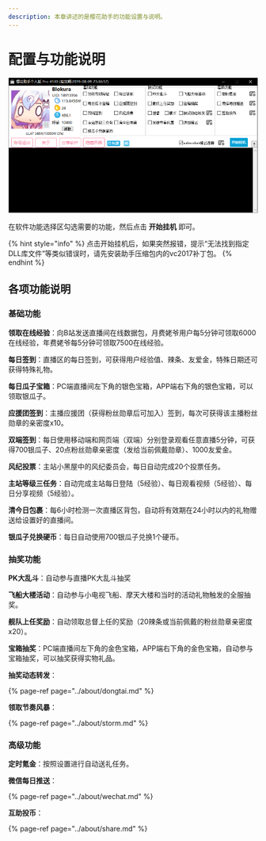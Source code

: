 ```yaml
---
description: 本章讲述的是樱花助手的功能设置与说明。
---
```


# 配置与功能说明

![&#x754C;&#x9762;&#x793A;&#x610F;&#x56FE;](../.gitbook/assets/image%20%288%29.png)

在软件功能选择区勾选需要的功能，然后点击 **开始挂机** 即可。

{% hint style="info" %}
点击开始挂机后，如果突然报错，提示“无法找到指定DLL库文件”等类似错误时，请先安装助手压缩包内的vc2017补丁包。
{% endhint %}

## 各项功能说明

### 基础功能

**领取在线经验**：向B站发送直播间在线数据包，月费姥爷用户每5分钟可领取6000在线经验，年费姥爷每5分钟可领取7500在线经验。

**每日签到**：直播区的每日签到，可获得用户经验值、辣条、友爱金，特殊日期还可获得特殊礼物。

**每日瓜子宝箱**：PC端直播间左下角的银色宝箱，APP端右下角的银色宝箱，可以领取银瓜子。

**应援团签到**：主播应援团（获得粉丝勋章后可加入）签到，每次可获得该主播粉丝勋章的亲密度x10。

**双端签到**：每日使用移动端和网页端（双端）分别登录观看任意直播5分钟，可获得700银瓜子、20点粉丝勋章亲密度（发给当前佩戴勋章）、1000友爱金。

**风纪投票**：主站小黑屋中的风纪委员会，每日自动完成20个投票任务。

**主站等级三任务**：自动完成主站每日登陆（5经验）、每日观看视频（5经验）、每日分享视频（5经验）。

**清今日包裹**：每6小时检测一次直播区背包，自动将有效期在24小时以内的礼物赠送给设置好的直播间。

**银瓜子兑换硬币**：每日自动使用700银瓜子兑换1个硬币。

### 抽奖功能

**PK大乱斗**：自动参与直播PK大乱斗抽奖

**飞船大楼活动**：自动参与小电视飞船、摩天大楼和当时的活动礼物触发的全服抽奖。

**舰队上任奖励**：自动领取总督上任的奖励（20辣条或当前佩戴的粉丝勋章亲密度x20）。

**宝箱抽奖**：PC端直播间左下角的金色宝箱，APP端右下角的金色宝箱，自动参与宝箱抽奖，可以抽奖获得实物礼品。

**抽奖动态转发**：

{% page-ref page="../about/dongtai.md" %}

**领取节奏风暴**：

{% page-ref page="../about/storm.md" %}

### 高级功能

**定时氪金**：按照设置进行自动送礼任务。

**微信每日推送**：

{% page-ref page="../about/wechat.md" %}

**互助投币**：

{% page-ref page="../about/share.md" %}

